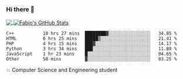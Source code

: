 ### Hi there 👋
<a href="https://github.com/fabiovincenzi/fabiovincenzi">
  <img align="center" src="https://github-readme-stats.vercel.app/api/top-langs/?username=fabiovincenzi&title_color=ffffff&text_color=c9cacc&icon_color=2bbc8a&bg_color=1d1f21&langs_count=3" />
</a>
<a href="https://github.com/fabiovincenzi/fabiovincenzi">
  <img align="center" src="https://github-readme-stats.vercel.app/api?username=fabiovincenzi&show_icons=true&line_height=27&count_private=true&title_color=ffffff&text_color=c9cacc&icon_color=2bbc8a&bg_color=1d1f21" alt="Fabio's GitHub Stats" />
</a>
<!--START_SECTION:waka-->

```text
C++           10 hrs 27 mins  ████████▓░░░░░░░░░░░░░░░░   34.85 %
HTML          6 hrs 25 mins   █████▒░░░░░░░░░░░░░░░░░░░   21.41 %
PHP           4 hrs 15 mins   ███▓░░░░░░░░░░░░░░░░░░░░░   14.17 %
Python        3 hrs 34 mins   ███░░░░░░░░░░░░░░░░░░░░░░   11.89 %
JavaScript    1 hr 23 mins    █░░░░░░░░░░░░░░░░░░░░░░░░   04.65 %
Other         58 mins         ▓░░░░░░░░░░░░░░░░░░░░░░░░   03.25 %
```

<!--END_SECTION:waka-->

:boom: Computer Science and Engineering student
